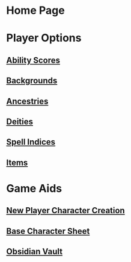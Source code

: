 # Home Page

# Player Options

## [Ability Scores](Player%20Characters/The%20Ability%20Scores/Ability%20Scores.md)

## [Backgrounds](Player%20Characters/Backgrounds/Background.md)

## [Ancestries](Player%20Characters/Ancenstries/Ancestry.md)

## [Deities](Magic/Deities.md)

## [Spell Indices](Magic/Spells/Spells%20by%20Level/Spell%20Indices.md)

## [Items](Items%20and%20Gear/Items.md)

# Game Aids

## [New Player Character Creation](Character%20Creation/New%20Player%20Character%20Creation.md)

## [Base Character Sheet](Character%20Creation/Characters/Base%20Character%20Sheet.md)

## [Obsidian Vault](https://github.com/19bufordcarl/CarlRPG)
